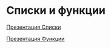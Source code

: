 #  Списки и функции

[Презентация Списки](https://github.com/ximik666/aip_1_course/blob/main/1_semestr/lessons/Lesson_6/%D0%A1%D0%BF%D0%B8%D1%81%D0%BA%D0%B8.pdf)

[Презентация Функции](https://github.com/ximik666/aip_1_course/blob/main/1_semestr/lessons/Lesson_6/%D0%A4%D1%83%D0%BD%D0%BA%D1%86%D0%B8%D0%B8.pdf)
